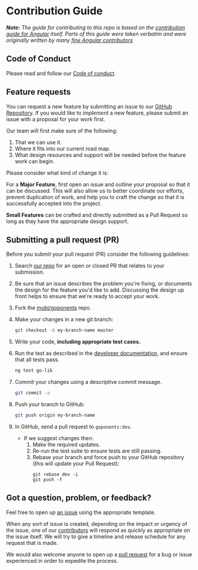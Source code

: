 # Contribution Guide
_**Note:** The guide for contributing to this repo is based on the [contribution guide for Angular](https://github.com/angular/angular/blob/master/CONTRIBUTING.md) itself. Parts of this guide were taken verbatim and were originally written by many [fine Angular contributors](https://github.com/angular/angular/blame/master/CONTRIBUTING.md)_

## Code of Conduct
Please read and follow our [Code of conduct](https://github.com/mobi/goponents/blob/master/CODE_OF_CONDUCT.md).

## Feature requests
You can request a new feature by submitting an issue to our [GitHub Repository](https://github.com/mobi/goponents/issues). If you would like to _implement_ a new feature, please submit an issue with a proposal for your work first. 

Our team will first make sure of the following: 
1. That we can use it. 
2. Where it fits into our current road map. 
3. What design resources and support will be needed before the feature work can begin. 

Please consider what kind of change it is:

For a **Major Feature**, first open an issue and outline your proposal so that it can be discussed. This will also allow us to better coordinate our efforts, prevent duplication of work, and help you to craft the change so that it is successfully accepted into the project.

**Small Features** can be crafted and directly submitted as a Pull Request so long as they have the appropriate design support.

## Submitting a pull request (PR)
Before you submit your pull request (PR) consider the following guidelines:
1. Search [our repo](https://github.com/mobi/goponents/pulls?utf8=%E2%9C%93&q=is%3Apr) for an open or closed PR that relates to your submission.
2. Be sure that an issue describes the problem you're fixing, or documents the design for the feature you'd like to add. Discussing the design up front helps to ensure that we're ready to accept your work.
3. Fork the [mobi/goponents](https://github.com/mobi/goponents) repo.
4. Make your changes in a new git branch:
   ```bash
   git checkout -b my-branch-name master
   ```
5. Write your code, **including appropriate test cases.**
6. Run the test as described in the [developer documentation](https://github.com/mobi/goponents#goponents), and ensure that all tests pass.
   ```bash
   ng test go-lib
   ```

7. Commit your changes using a descriptive commit message.
   ```bash
   git commit -a
   ```
8. Push your branch to GitHub:
   ```bash
   git push origin my-branch-name
   ```
9. In GitHub, send a pull request to `goponents:dev`.
   - If we suggest changes then:
     1. Make the required updates.
     2. Re-run the test suite to ensure tests are still passing.
     3. Rebase your branch and force push to your GitHub repository (this will update your Pull Request):
        ```
        git rebase dev -i
        git push -f
        ```

## Got a question, problem, or feedback?
Feel free to open up [an issue](https://github.com/mobi/goponents/issues/new/choose) using the appropriate template.

When any sort of issue is created, depending on the impact or urgency of the issue, one of our [contributors](https://github.com/mobi/goponents/graphs/contributors) will respond as quickly as appropriate on the issue itself. We will try to give a timeline and release schedule for any request that is made.

We would also welcome anyone to open up a [pull request]() for a bug or issue experienced in order to expedite the process.